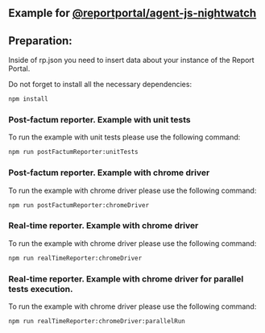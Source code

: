 ## Example for [@reportportal/agent-js-nightwatch](https://www.npmjs.com/package/@reportportal/agent-js-nightwatch)

## Preparation:
Inside of rp.json you need to insert data about your instance of the Report Portal.

Do not forget to install all the necessary dependencies:
```cmd
npm install
```

### Post-factum reporter. Example with unit tests

To run the example with unit tests please use the following command:
```cmd
npm run postFactumReporter:unitTests
```

### Post-factum reporter. Example with chrome driver

To run the example with chrome driver please use the following command:
```cmd
npm run postFactumReporter:chromeDriver
```

### Real-time reporter. Example with chrome driver

To run the example with chrome driver please use the following command:
```cmd
npm run realTimeReporter:chromeDriver
```

### Real-time reporter. Example with chrome driver for parallel tests execution.

To run the example with chrome driver please use the following command:
```cmd
npm run realTimeReporter:chromeDriver:parallelRun
```
